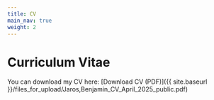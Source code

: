 ```yaml
---
title: CV
main_nav: true
weight: 2
---
```


# Curriculum Vitae

You can download my CV here:
[Download CV (PDF)]({{ site.baseurl }}/files_for_upload/Jaros,Benjamin_CV_April_2025_public.pdf)
